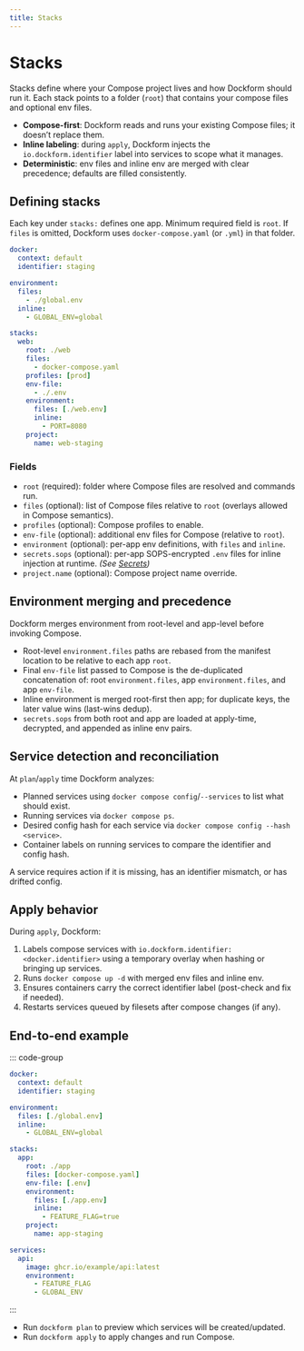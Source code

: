```yaml
---
title: Stacks
---
```


# Stacks

Stacks define where your Compose project lives and how Dockform should run it.
Each stack points to a folder (`root`) that contains your compose files and optional env files.

- **Compose-first**: Dockform reads and runs your existing Compose files; it doesn’t replace them.
- **Inline labeling**: during `apply`, Dockform injects the `io.dockform.identifier` label into services to scope what it manages.
- **Deterministic**: env files and inline env are merged with clear precedence; defaults are filled consistently.

## Defining stacks

Each key under `stacks:` defines one app. Minimum required field is `root`.
If `files` is omitted, Dockform uses `docker-compose.yaml` (or `.yml`) in that folder.

```yaml [dockform.yaml]
docker:
  context: default
  identifier: staging

environment:
  files:
    - ./global.env
  inline:
    - GLOBAL_ENV=global

stacks:
  web:
    root: ./web
    files:
      - docker-compose.yaml
    profiles: [prod]
    env-file:
      - ./.env
    environment:
      files: [./web.env]
      inline:
        - PORT=8080
    project:
      name: web-staging
```

### Fields

- `root` (required): folder where Compose files are resolved and commands run.
- `files` (optional): list of Compose files relative to `root` (overlays allowed in Compose semantics).
- `profiles` (optional): Compose profiles to enable.
- `env-file` (optional): additional env files for Compose (relative to `root`).
- `environment` (optional): per-app env definitions, with `files` and `inline`.
- `secrets.sops` (optional): per-app SOPS-encrypted `.env` files for inline injection at runtime. *(See [Secrets](secrets/secrets.md))*
- `project.name` (optional): Compose project name override.

## Environment merging and precedence

Dockform merges environment from root-level and app-level before invoking Compose.

- Root-level `environment.files` paths are rebased from the manifest location to be relative to each app `root`.
- Final `env-file` list passed to Compose is the de-duplicated concatenation of: root `environment.files`, app `environment.files`, and app `env-file`.
- Inline environment is merged root-first then app; for duplicate keys, the later value wins (last-wins dedup).
- `secrets.sops` from both root and app are loaded at apply-time, decrypted, and appended as inline env pairs.

## Service detection and reconciliation

At `plan`/`apply` time Dockform analyzes:

- Planned services using `docker compose config`/`--services` to list what should exist.
- Running services via `docker compose ps`.
- Desired config hash for each service via `docker compose config --hash <service>`.
- Container labels on running services to compare the identifier and config hash.

A service requires action if it is missing, has an identifier mismatch, or has drifted config.

## Apply behavior

During `apply`, Dockform:

1. Labels compose services with `io.dockform.identifier: <docker.identifier>` using a temporary overlay when hashing or bringing up services.
2. Runs `docker compose up -d` with merged env files and inline env.
3. Ensures containers carry the correct identifier label (post-check and fix if needed).
4. Restarts services queued by filesets after compose changes (if any).

## End-to-end example

::: code-group

```yaml [dockform.yaml]
docker:
  context: default
  identifier: staging

environment:
  files: [./global.env]
  inline:
    - GLOBAL_ENV=global

stacks:
  app:
    root: ./app
    files: [docker-compose.yaml]
    env-file: [.env]
    environment:
      files: [./app.env]
      inline:
        - FEATURE_FLAG=true
    project:
      name: app-staging
```

```yaml [app/docker-compose.yaml]
services:
  api:
    image: ghcr.io/example/api:latest
    environment:
      - FEATURE_FLAG
      - GLOBAL_ENV
```

:::

- Run `dockform plan` to preview which services will be created/updated.
- Run `dockform apply` to apply changes and run Compose.